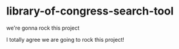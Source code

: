 # library-of-congress-search-tool

we're gonna rock this project

I totally agree we are going to rock this project!